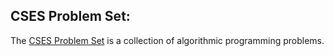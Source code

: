 ## CSES Problem Set:
The [CSES Problem Set](https://cses.fi/problemset/list/) is a collection of algorithmic programming problems.
